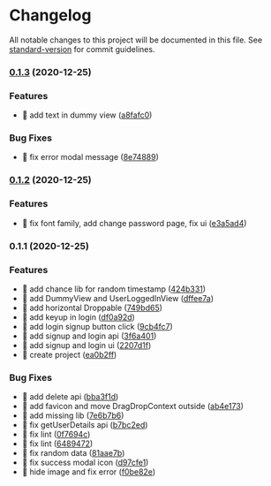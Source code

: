 # Changelog

All notable changes to this project will be documented in this file. See [standard-version](https://github.com/conventional-changelog/standard-version) for commit guidelines.

### [0.1.3](https://github.com/yeukfei02/trello-clone/compare/v0.1.2...v0.1.3) (2020-12-25)


### Features

* 🎸 add text in dummy view ([a8fafc0](https://github.com/yeukfei02/trello-clone/commit/a8fafc009b065eca06815a034a1d6e5b802c6747))


### Bug Fixes

* 🐛 fix error modal message ([8e74889](https://github.com/yeukfei02/trello-clone/commit/8e74889fde8b88367bc961a794855795f9ab80bc))

### [0.1.2](https://github.com/yeukfei02/trello-clone/compare/v0.1.1...v0.1.2) (2020-12-25)


### Features

* 🎸 fix font family, add change password page, fix ui ([e3a5ad4](https://github.com/yeukfei02/trello-clone/commit/e3a5ad41f02a61e70ca71b368824763ad9e158a0))

### 0.1.1 (2020-12-25)


### Features

* 🎸 add chance lib for random timestamp ([424b331](https://github.com/yeukfei02/trello-clone/commit/424b33187dbdcfda5bcb55b4a722c70636c88b44))
* 🎸 add DummyView and UserLoggedInView ([dffee7a](https://github.com/yeukfei02/trello-clone/commit/dffee7a7050db788fc7c4ceb13b28309533079c7))
* 🎸 add horizontal Droppable ([749bd65](https://github.com/yeukfei02/trello-clone/commit/749bd65e88a13c5e90bfd48dd1c24ad96a0cfc1e))
* 🎸 add keyup in login ([df0a92d](https://github.com/yeukfei02/trello-clone/commit/df0a92da758673e600359b68997dfd6b3d71bea3))
* 🎸 add login signup button click ([9cb4fc7](https://github.com/yeukfei02/trello-clone/commit/9cb4fc737322a73278371b2451470013dacbcd09))
* 🎸 add signup and login api ([3f6a401](https://github.com/yeukfei02/trello-clone/commit/3f6a401bd8780f8a72d9cbe4bd88f606e55624cb))
* 🎸 add signup and login ui ([2207d1f](https://github.com/yeukfei02/trello-clone/commit/2207d1f25fc6d9f1b5e1ceee96885e025250819c))
* 🎸 create project ([ea0b2ff](https://github.com/yeukfei02/trello-clone/commit/ea0b2ffa80be99fa4fe28198869e51d2faace3b6))


### Bug Fixes

* 🐛 add delete api ([bba3f1d](https://github.com/yeukfei02/trello-clone/commit/bba3f1d712c6a3fda8c737969ec562d9845447c7))
* 🐛 add favicon and move DragDropContext outside ([ab4e173](https://github.com/yeukfei02/trello-clone/commit/ab4e1732607d09e4c73f3cf970ae008c7d799856))
* 🐛 add missing lib ([7e6b7b6](https://github.com/yeukfei02/trello-clone/commit/7e6b7b623227333145e5dc776cde5550008717ba))
* 🐛 fix getUserDetails api ([b7bc2ed](https://github.com/yeukfei02/trello-clone/commit/b7bc2eda596c403c20e141089478b4e447b9630d))
* 🐛 fix lint ([0f7694c](https://github.com/yeukfei02/trello-clone/commit/0f7694c92cef1bc213a9fcf4e5167c3f5ec4095e))
* 🐛 fix lint ([6489472](https://github.com/yeukfei02/trello-clone/commit/6489472568e9f985c0d6fc47a937df858d82f36b))
* 🐛 fix random data ([81aae7b](https://github.com/yeukfei02/trello-clone/commit/81aae7bcebb6524ee0bb3ea685d202334d8ed730))
* 🐛 fix success modal icon ([d97cfe1](https://github.com/yeukfei02/trello-clone/commit/d97cfe13a801ca24eb210f96c25f42b471a1ec01))
* 🐛 hide image and fix error ([f0be82e](https://github.com/yeukfei02/trello-clone/commit/f0be82ebe13bbb1da7e11375116fd1510f3ae5f4))
